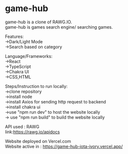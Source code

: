 # game-hub
game-hub is a clone of RAWG.IO.  
game-hub is  games search engine/ searching games.
  
Features:  
->Dark/Light Mode  
->Search based on category  
  
Language/Frameworks:  
->React    
->TypeScript    
->Chakra UI  
->CSS,HTML  

Steps/Instruction to run locally:    
->clone repository  
->install node  
->install Axios for sending http request to backend  
->install chakra ui  
->use "npm run dev" to host the website locally  
-> use "npm run build" to build the website locally  
   
API used : RAWG  
link:https://rawg.io/apidocs  
  
Website deployed on Vercel.com  
Website active in : https://game-hub-iota-ivory.vercel.app/  

